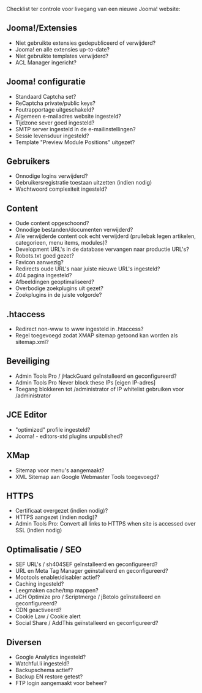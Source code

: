 Checklist ter controle voor livegang van een nieuwe Jooma! website:

## Jooma!/Extensies
* Niet gebruikte extensies gedepubliceerd of verwijderd?
* Jooma! en alle extensies up-to-date?
* Niet gebruikte templates verwijderd?
* ACL Manager ingericht?

## Jooma! configuratie
* Standaard Captcha set?
* ReCaptcha private/public keys?
* Foutrapportage uitgeschakeld?
* Algemeen e-mailadres website ingesteld?
* Tijdzone sever goed ingesteld?
* SMTP server ingesteld in de e-mailinstellingen?
* Sessie levensduur ingesteld?
* Template "Preview Module Positions" uitgezet?

## Gebruikers
* Onnodige logins verwijderd?
* Gebruikersregistratie toestaan uitzetten (indien nodig)
* Wachtwoord complexiteit ingesteld?

## Content
* Oude content opgeschoond?
* Onnodige bestanden/documenten verwijderd?
* Alle verwijderde content ook echt verwijderd (prullebak legen artikelen, categorieen, menu items, modules)?
* Development URL's in de database vervangen naar productie URL's?
* Robots.txt goed gezet?
* Favicon aanwezig?
* Redirects oude URL's naar juiste nieuwe URL's ingesteld?
* 404 pagina ingesteld?
* Afbeeldingen geoptimaliseerd?
* Overbodige zoekplugins uit gezet?
* Zoekplugins in de juiste volgorde?

## .htaccess
* Redirect non-www to www ingesteld in .htaccess?
* Regel toegevoegd zodat XMAP sitemap getoond kan worden als sitemap.xml?

## Beveiliging
* Admin Tools Pro / jHackGuard geïnstalleerd en geconfigureerd?
* Admin Tools Pro Never block these IPs [eigen IP-adres]
* Toegang blokkeren tot /administrator of IP whitelist gebruiken voor /administrator


## JCE Editor
* "optimized" profile ingesteld?
* Jooma! - editors-xtd plugins unpublished?

## XMap
* Sitemap voor menu's aangemaakt?
* XML Sitemap aan Google Webmaster Tools toegevoegd?

## HTTPS
* Certificaat overgezet (indien nodig)?
* HTTPS aangezet (indien nodig)?
* Admin Tools Pro: Convert all links to HTTPS when site is accessed over SSL (indien nodig)

## Optimalisatie / SEO
* SEF URL's / sh404SEF geïnstalleerd en geconfigureerd?
* URL en Meta Tag Manager geïnstalleerd en geconfigureerd?
* Mootools enabler/disabler actief?
* Caching ingesteld?
* Leegmaken cache/tmp mappen?
* JCH Optimize pro / Scriptmerge / jBetolo geïnstalleerd en geconfigureerd?
* CDN geactiveerd?
* Cookie Law / Cookie alert
* Social Share / AddThis geïnstalleerd en geconfigureerd?

## Diversen
* Google Analytics ingesteld?
* Watchful.li ingesteld?
* Backupschema actief?
* Backup EN restore getest?
* FTP login aangemaakt voor beheer?
